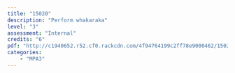 ```yaml
---
title: "15020"
description: "Perform whakaraka"
level: "3"
assessment: "Internal"
credits: "6"
pdf: "http://c1940652.r52.cf0.rackcdn.com/4f94764199c2ff78e9000462/15020.pdf"
categories:
    - "MPA3"
---
```

